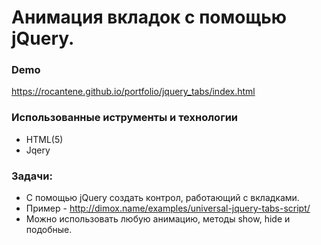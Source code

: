 # Анимация вкладок с помощью jQuery.

### Demo
https://rocantene.github.io/portfolio/jquery_tabs/index.html

### Использованные иструменты и технологии 
* HTML(5)
* Jqery

### Задачи:
* С помощью jQuery создать контрол, работающий с вкладками.
* Пример - http://dimox.name/examples/universal-jquery-tabs-script/
* Можно использовать любую анимацию, методы show, hide и подобные.
